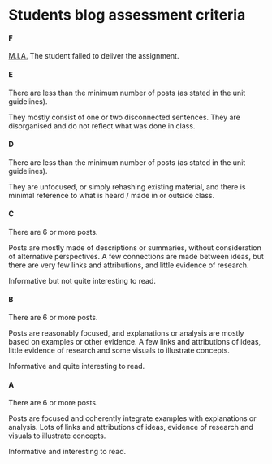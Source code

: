 # Students blog assessment criteria

#### F

[M.I.A.](http://en.wikipedia.org/wiki/Missing_in_action) The student failed to deliver the assignment. 

#### E

There are less than the minimum number of posts (as stated in the unit guidelines).

They mostly consist of one or two disconnected sentences. They are disorganised and do not reflect what was done in class.

#### D

There are less than the minimum number of posts (as stated in the unit guidelines). 

They are unfocused, or simply rehashing existing material, and there is minimal reference to what is heard / made in or outside class.

#### C

There are 6 or more posts. 

Posts are mostly made of descriptions or summaries, without consideration of alternative perspectives. A few connections are made between ideas, but there are very few links and attributions, and little evidence of research.

Informative but not quite interesting to read. 

#### B

There are 6 or more posts. 

Posts are reasonably focused, and explanations or analysis are mostly based on examples or other evidence. A few links and attributions of ideas, little evidence of research and some visuals to illustrate concepts.

Informative and quite interesting to read. 

#### A

There are 6 or more posts. 

Posts are focused and coherently integrate examples with explanations or analysis. Lots of links and attributions of ideas, evidence of research and visuals to illustrate concepts.

Informative and interesting to read. 